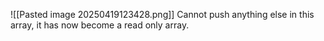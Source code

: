 ![[Pasted image 20250419123428.png]]
Cannot push anything else in this array, it has now  become a read only array.

